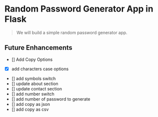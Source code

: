 # Random Password Generator App in Flask

> We will build a simple random password generator app.

## Future Enhancements

- [] Add Copy Options
- [x] add characters case options
- [] add symbols switch
- [] update about section
- [] update contact section
- [] add number switch
- [] add number of password to generate
- [] add copy as json
- [] add copy as csv
